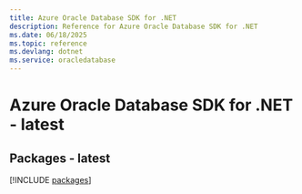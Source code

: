 ```yaml
---
title: Azure Oracle Database SDK for .NET
description: Reference for Azure Oracle Database SDK for .NET
ms.date: 06/18/2025
ms.topic: reference
ms.devlang: dotnet
ms.service: oracledatabase
---
```

# Azure Oracle Database SDK for .NET - latest
## Packages - latest
[!INCLUDE [packages](oracle-database-index.md)]